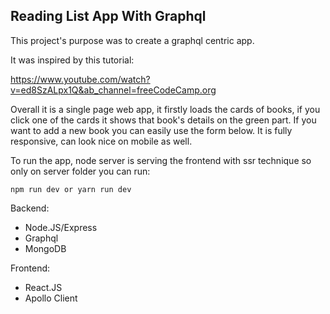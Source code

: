 <h2>Reading List App With Graphql</h2>
This project's purpose was to create a graphql centric app.

It was inspired by this tutorial:

https://www.youtube.com/watch?v=ed8SzALpx1Q&ab_channel=freeCodeCamp.org

Overall it is a single page web app, it firstly loads the cards of books, if you click one of the cards it shows that book's details on the green part. If you want to add a new book you can easily use the form below. It is fully responsive, can look nice on mobile as well.

To run the app, node server is serving the frontend with ssr technique so only on server folder you can run:

<code>npm run dev or yarn run dev</code>

Backend:

-   Node.JS/Express
-   Graphql
-   MongoDB

Frontend:

-   React.JS
-   Apollo Client
